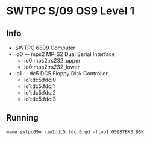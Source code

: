 # SWTPC S/09 OS9 Level 1
## Info
* SWTPC 6809 Computer
* io0 -- mps2 MP-S2 Dual Serial Interface
    * io0:mps2:rs232_upper
    * io0:mps2:rs232_lower
* io1 -- dc5 DC5 Floppy Disk Controller
    * io1:dc5:fdc:0
    * io1:dc5:fdc:1
    * io1:dc5:fdc:2
    * io1:dc5:fdc:3

## Running
    mame swtpc09o -io1:dc5:fdc:0 qd -flop1 OS9BTBK3.DSK

